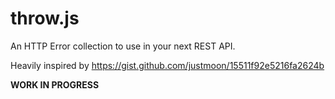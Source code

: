 # throw.js
An HTTP Error collection to use in your next REST API.

Heavily inspired by https://gist.github.com/justmoon/15511f92e5216fa2624b

**WORK IN PROGRESS**

